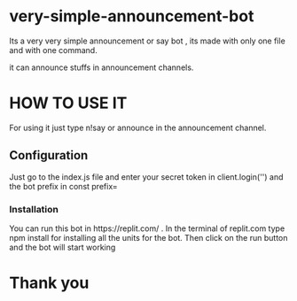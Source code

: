 # very-simple-announcement-bot
Its a very very simple announcement or say bot , its made with only one file and with one command.

it can announce stuffs in announcement channels.

<html>
<h1>HOW TO USE IT</h1>
<body>
 For using it just type n!say or announce in the announcement channel.
</body>

<h2>Configuration</h2>
<body>Just go to the index.js file and enter your secret token in 
client.login('') and the bot prefix in 
const prefix=

<h3>Installation</h3>
<body>You can run this bot in https://replit.com/ .
In the terminal of replit.com type npm install for installing all the units for the bot.
Then click on the run button and the bot will start working
</body>

<h1>Thank you</h1>

</html>


